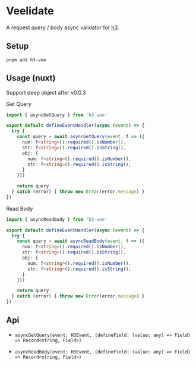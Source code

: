 # Veelidate

A request query / body async validator for [h3](https://github.com/unjs/h3).

## Setup

```
pnpm add h3-vee
```

## Usage (nuxt)

Support deep object after v0.0.3

Get Query

```ts server/api/*.get.ts
import { asyncGetQuery } from 'h3-vee'

export default defineEventHandler(async (event) => {
  try {
    const query = await asyncGetQuery(event, f => ({
      num: f<string>().required().isNumber(),
      str: f<string>().required().isString(),
      obj: {
        num: f<string>().required().isNumber(),
        str: f<string>().required().isString(),
      }
    }))

    return query
  } catch (error) { throw new Error(error.message) }
})
```

Read Body

```ts server/api/*.post.ts
import { asyncReadBody } from 'h3-vee'

export default defineEventHandler(async (event) => {
  try {
    const query = await asyncReadBody(event, f => ({
      num: f<string>().required().isNumber(),
      str: f<string>().required().isString(),
      obj: {
        num: f<string>().required().isNumber(),
        str: f<string>().required().isString(),
      }
    }))

    return query
  } catch (error) { throw new Error(error.message) }
})
```

## Api

- `asyncGetQuery(event: H3Event, (defineField: (value: any) => Field) => Record<string, Field>)`

- `asyncReadBody(event: H3Event, (defineField: (value: any) => Field) => Record<string, Field>)`
